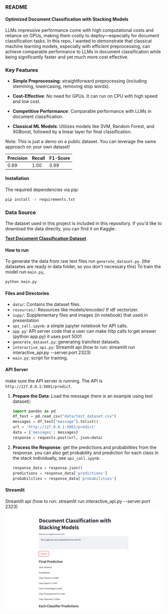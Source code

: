 ### README

#### Optimized Document Classification with Stacking Models
LLMs impressive performance come with high computational costs and reliance on GPUs, making them costly to deploy—especially for document classification tasks. In this repo, I wanted to demonstrate that classical machine learning models, especially with efficient preprocessing, can achieve comparable performance to LLMs in document classification while being significantly faster and yet much more cost effective.

### Key Features

- **Simple Preprocessing**: straightforward preprocessing (including stemming, lowercasing, removing stop words).

- **Cost-Effective**: No need for GPUs. It can run on CPU with high speed and low cost. 
- **Competitive Performance**: Comparable performance with LLMs in document classification.
- **Classical ML Models**: Utilizes models like SVM, Random Forest, and XGBoost, followed by a linear layer for final classification.


Note: This is just a demo on a public dataset. You can leverage the same approach on your own dataset!

| Precision | Recall | F1-Score |
|-----------|--------|----------|
| 0.99      | 1.00   | 0.99     |




#### Installation
The required dependencies via pip:

```bash
pip install -r requirements.txt
```

### Data Source

The dataset used in this project is included in this repository. If you'd like to download the data directly, you can find it on Kaggle:

[**Text Document Classification Dataset**](https://www.kaggle.com/datasets/sunilthite/text-document-classification-dataset).


#### How to run
To generate the data from raw text files run `generate_dataset.py`. (the datasetes are ready in data folder, so you don't necessary this)
To train the model run `main.py`,

```bash
python main.py
```

#### Files and Directories
- `data/`: Contains the dataset files.
- `resources/`: Resources like models/encoder/ tf idf vectorizer.
- `supp/`: Supplementary files and images (in notebook) that used in presentation
- `api_call.ipynb`: a simple jupyter notebook for API calls.
- `app.py`: API server code that a user can make http calls to get answer (python app.py) it uses port 5001
- `generate_dataset.py`: generating train/test datasets.
- `interactive_api.py`: Streamlit api (how to run: streamlit run interactive_api.py --server.port 2323)
- `main.py`: script for training.


#### API Server
make sure the API server is running. The API is `http://127.0.0.1:5001/predict`.

1. **Prepare the Data**:
   Load the message (here is an example using test dataset):
   ```python
   import pandas as pd
   df_test = pd.read_csv("data/test_dataset.csv")
   messages = df_test["message"].tolist()
   url = 'http://127.0.0.1:5001/predict'
   data = {'messages': messages}
   response = requests.post(url, json=data)
   ```

2. **Process the Response**:
   get the predictions and probabilities from the response. you can also get probability and prediction for each class in the stack individually, see `api_call.ipynb`:
   ```python
   response_data = response.json()
   predictions = response_data['predictions']
   probabilities = response_data['probabilities']
   ```

#### Streamlit
Streamlit api (how to run: streamlit run interactive_api.py --server.port 2323)
![Optional description](supp/streamlit_img.png)
